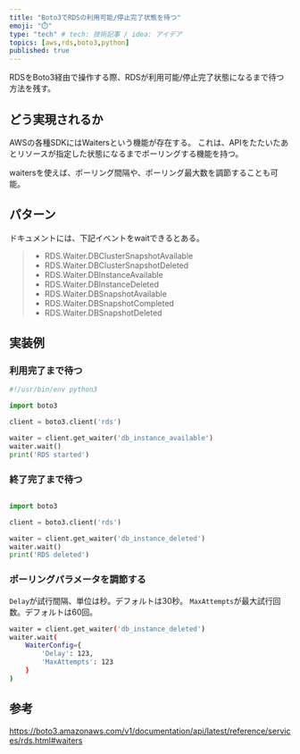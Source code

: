 ```yaml
---
title: "Boto3でRDSの利用可能/停止完了状態を待つ"
emoji: "⏱️"
type: "tech" # tech: 技術記事 / idea: アイデア
topics: [aws,rds,boto3,python]
published: true
---
```


RDSをBoto3経由で操作する際、RDSが利用可能/停止完了状態になるまで待つ方法を残す。

## どう実現されるか

AWSの各種SDKにはWaitersという機能が存在する。
これは、APIをたたいたあとリソースが指定した状態になるまでポーリングする機能を持つ。

waitersを使えば、ポーリング間隔や、ポーリング最大数を調節することも可能。

## パターン

ドキュメントには、下記イベントをwaitできるとある。

>- RDS.Waiter.DBClusterSnapshotAvailable
>- RDS.Waiter.DBClusterSnapshotDeleted
>- RDS.Waiter.DBInstanceAvailable
>- RDS.Waiter.DBInstanceDeleted
>- RDS.Waiter.DBSnapshotAvailable
>- RDS.Waiter.DBSnapshotCompleted
>- RDS.Waiter.DBSnapshotDeleted

## 実装例

### 利用完了まで待つ

```py
#!/usr/bin/env python3

import boto3

client = boto3.client('rds')

waiter = client.get_waiter('db_instance_available')
waiter.wait()
print('RDS started')
```

### 終了完了まで待つ


```py

import boto3

client = boto3.client('rds')

waiter = client.get_waiter('db_instance_deleted')
waiter.wait()
print('RDS deleted')
```

### ポーリングパラメータを調節する

`Delay`が試行間隔、単位は秒。デフォルトは30秒。
`MaxAttempts`が最大試行回数。デフォルトは60回。

```sh
waiter = client.get_waiter('db_instance_deleted')
waiter.wait(
    WaiterConfig={
        'Delay': 123,
        'MaxAttempts': 123
    }
)
```

## 参考

https://boto3.amazonaws.com/v1/documentation/api/latest/reference/services/rds.html#waiters

